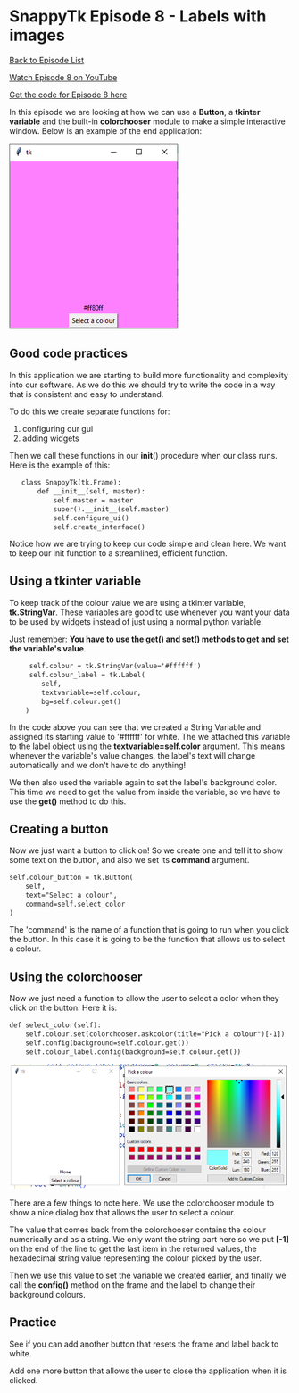 # SnappyTk Episode 8 - Labels with images

[Back to Episode List](../README.md)

[Watch Episode 8 on YouTube](https://youtu.be/b-85bAuDFkc)

[Get the code for Episode 8 here](code/label_images.py)

In this episode we are looking at how we can use a **Button**, a **tkinter variable** and the built-in **colorchooser** module to make a simple interactive window. Below is an example of the end application:

![The finished frame with a colour chosen](pics/example.png)

## Good code practices
In this application we are starting to build more functionality and complexity into our software. As we do this we should try to write the code in a way that is consistent and easy to understand.

To do this we create separate functions for:
1. configuring our gui
2. adding widgets

Then we call these functions in our __init__() procedure when our class runs. Here is the example of this:
```
   class SnappyTk(tk.Frame):
       def __init__(self, master):
           self.master = master
           super().__init__(self.master)
           self.configure_ui()
           self.create_interface()
```
Notice how we are trying to keep our code simple and clean here. We want to keep our init function to a streamlined, efficient function.

## Using a tkinter variable
To keep track of the colour value we are using a tkinter variable, **tk.StringVar**. These variables are good to use whenever you want your data to be used by widgets instead of just using a normal python variable. 

Just remember: **You have to use the get() and set() methods to get and set the variable's value**.

```
     self.colour = tk.StringVar(value='#ffffff')
     self.colour_label = tk.Label(
        self, 
        textvariable=self.colour, 
        bg=self.colour.get()
    )
```
In the code above you can see that we created a String Variable and assigned its starting value to '#ffffff' for white. The we attached this variable to the label object using the **textvariable=self.color** argument. This means whenever the variable's value changes, the label's text will change automatically and we don't have to do anything!

We then also used the variable again to set the label's background color. This time we need to get the value from inside the variable, so we have to use the **get()** method to do this.

## Creating a button
Now we just want a button to click on! So we create one and tell it to show some text on the button, and also we set its **command** argument.

    self.colour_button = tk.Button(
        self, 
        text="Select a colour", 
        command=self.select_color
    )

The 'command' is the name of a function that is going to run when you click the button. In this case it is going to be the function that allows us to select a colour.

## Using the colorchooser
Now we just need a function to allow the user to select a color when they click on the button. Here it is:

    def select_color(self):
        self.colour.set(colorchooser.askcolor(title="Pick a colour")[-1])
        self.config(background=self.colour.get())
        self.colour_label.config(background=self.colour.get())

![Showing the ColorChooser window](pics/colorchooser.png)

There are a few things to note here. We use the colorchooser module to show a nice dialog box that allows the user to select a colour. 

The value that comes back from the colorchooser contains the colour numerically and as a string. We only want the string part here so we put **[-1]** on the end of the line to get the last item in the returned values, the hexadecimal string value representing the colour picked by the user.

Then we use this value to set the variable we created earlier, and finally we call the **config()** method on the frame and the label to change their background colours.

## Practice
See if you can add another button that resets the frame and label back to white.

Add one more button that allows the user to close the application when it is clicked.